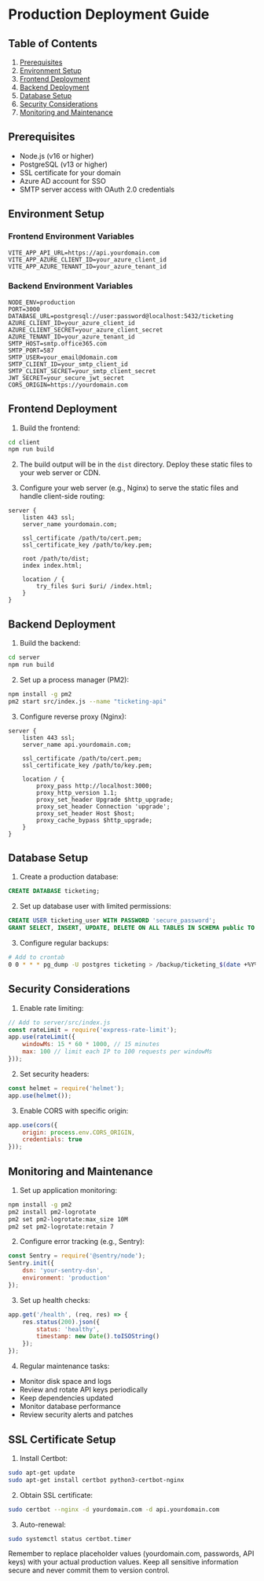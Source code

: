 # Production Deployment Guide

## Table of Contents
1. [Prerequisites](#prerequisites)
2. [Environment Setup](#environment-setup)
3. [Frontend Deployment](#frontend-deployment)
4. [Backend Deployment](#backend-deployment)
5. [Database Setup](#database-setup)
6. [Security Considerations](#security-considerations)
7. [Monitoring and Maintenance](#monitoring-and-maintenance)

## Prerequisites
- Node.js (v16 or higher)
- PostgreSQL (v13 or higher)
- SSL certificate for your domain
- Azure AD account for SSO
- SMTP server access with OAuth 2.0 credentials

## Environment Setup

### Frontend Environment Variables
```env
VITE_APP_API_URL=https://api.yourdomain.com
VITE_APP_AZURE_CLIENT_ID=your_azure_client_id
VITE_APP_AZURE_TENANT_ID=your_azure_tenant_id
```

### Backend Environment Variables
```env
NODE_ENV=production
PORT=3000
DATABASE_URL=postgresql://user:password@localhost:5432/ticketing
AZURE_CLIENT_ID=your_azure_client_id
AZURE_CLIENT_SECRET=your_azure_client_secret
AZURE_TENANT_ID=your_azure_tenant_id
SMTP_HOST=smtp.office365.com
SMTP_PORT=587
SMTP_USER=your_email@domain.com
SMTP_CLIENT_ID=your_smtp_client_id
SMTP_CLIENT_SECRET=your_smtp_client_secret
JWT_SECRET=your_secure_jwt_secret
CORS_ORIGIN=https://yourdomain.com
```

## Frontend Deployment

1. Build the frontend:
```bash
cd client
npm run build
```

2. The build output will be in the `dist` directory. Deploy these static files to your web server or CDN.

3. Configure your web server (e.g., Nginx) to serve the static files and handle client-side routing:
```nginx
server {
    listen 443 ssl;
    server_name yourdomain.com;

    ssl_certificate /path/to/cert.pem;
    ssl_certificate_key /path/to/key.pem;

    root /path/to/dist;
    index index.html;

    location / {
        try_files $uri $uri/ /index.html;
    }
}
```

## Backend Deployment

1. Build the backend:
```bash
cd server
npm run build
```

2. Set up a process manager (PM2):
```bash
npm install -g pm2
pm2 start src/index.js --name "ticketing-api"
```

3. Configure reverse proxy (Nginx):
```nginx
server {
    listen 443 ssl;
    server_name api.yourdomain.com;

    ssl_certificate /path/to/cert.pem;
    ssl_certificate_key /path/to/key.pem;

    location / {
        proxy_pass http://localhost:3000;
        proxy_http_version 1.1;
        proxy_set_header Upgrade $http_upgrade;
        proxy_set_header Connection 'upgrade';
        proxy_set_header Host $host;
        proxy_cache_bypass $http_upgrade;
    }
}
```

## Database Setup

1. Create a production database:
```sql
CREATE DATABASE ticketing;
```

2. Set up database user with limited permissions:
```sql
CREATE USER ticketing_user WITH PASSWORD 'secure_password';
GRANT SELECT, INSERT, UPDATE, DELETE ON ALL TABLES IN SCHEMA public TO ticketing_user;
```

3. Configure regular backups:
```bash
# Add to crontab
0 0 * * * pg_dump -U postgres ticketing > /backup/ticketing_$(date +%Y%m%d).sql
```

## Security Considerations

1. Enable rate limiting:
```javascript
// Add to server/src/index.js
const rateLimit = require('express-rate-limit');
app.use(rateLimit({
    windowMs: 15 * 60 * 1000, // 15 minutes
    max: 100 // limit each IP to 100 requests per windowMs
}));
```

2. Set security headers:
```javascript
const helmet = require('helmet');
app.use(helmet());
```

3. Enable CORS with specific origin:
```javascript
app.use(cors({
    origin: process.env.CORS_ORIGIN,
    credentials: true
}));
```

## Monitoring and Maintenance

1. Set up application monitoring:
```bash
npm install -g pm2
pm2 install pm2-logrotate
pm2 set pm2-logrotate:max_size 10M
pm2 set pm2-logrotate:retain 7
```

2. Configure error tracking (e.g., Sentry):
```javascript
const Sentry = require('@sentry/node');
Sentry.init({
    dsn: 'your-sentry-dsn',
    environment: 'production'
});
```

3. Set up health checks:
```javascript
app.get('/health', (req, res) => {
    res.status(200).json({
        status: 'healthy',
        timestamp: new Date().toISOString()
    });
});
```

4. Regular maintenance tasks:
- Monitor disk space and logs
- Review and rotate API keys periodically
- Keep dependencies updated
- Monitor database performance
- Review security alerts and patches

## SSL Certificate Setup

1. Install Certbot:
```bash
sudo apt-get update
sudo apt-get install certbot python3-certbot-nginx
```

2. Obtain SSL certificate:
```bash
sudo certbot --nginx -d yourdomain.com -d api.yourdomain.com
```

3. Auto-renewal:
```bash
sudo systemctl status certbot.timer
```

Remember to replace placeholder values (yourdomain.com, passwords, API keys) with your actual production values. Keep all sensitive information secure and never commit them to version control.
